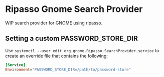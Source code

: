 # Ripasso Gnome Search Provider

WIP search provider for GNOME using ripasso.

## Setting a custom PASSWORD_STORE_DIR

Use `systemctl --user edit org.gnome.Ripasso.SearchProvider.service`
to create an override file that contains the following:

```ini
[Service]
Environment="PASSWORD_STORE_DIR=/path/to/password-store"
```
